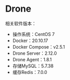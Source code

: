 # Drone

相关软件版本：

- 操作系统：CentOS 7
- Docker：20.10.17
- Docker Compose：v2.5.1
- Drone Server：2.12.0
- Drone Agent：1.8.1
- 存储MySQL：5.7.38
- 缓存Redis：7.0.0
